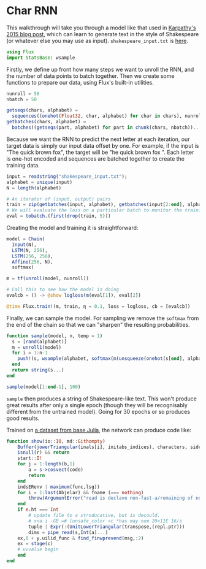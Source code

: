 # Char RNN

This walkthrough will take you through a model like that used in [Karpathy's 2015 blog post](http://karpathy.github.io/2015/05/21/rnn-effectiveness/), which can learn to generate text in the style of Shakespeare (or whatever else you may use as input). `shakespeare_input.txt` is [here](http://cs.stanford.edu/people/karpathy/char-rnn/shakespeare_input.txt).

```julia
using Flux
import StatsBase: wsample
```

Firstly, we define up front how many steps we want to unroll the RNN, and the number of data points to batch together. Then we create some functions to prepare our data, using Flux's built-in utilities.

```julia
nunroll = 50
nbatch = 50

getseqs(chars, alphabet) =
  sequences((onehot(Float32, char, alphabet) for char in chars), nunroll)
getbatches(chars, alphabet) =
  batches((getseqs(part, alphabet) for part in chunk(chars, nbatch))...)
```

Because we want the RNN to predict the next letter at each iteration, our target data is simply our input data offset by one. For example, if the input is "The quick brown fox", the target will be "he quick brown fox ". Each letter is one-hot encoded and sequences are batched together to create the training data.

```julia
input = readstring("shakespeare_input.txt");
alphabet = unique(input)
N = length(alphabet)

# An iterator of (input, output) pairs
train = zip(getbatches(input, alphabet), getbatches(input[2:end], alphabet))
# We will evaluate the loss on a particular batch to monitor the training.
eval = tobatch.(first(drop(train, 5)))
```

Creating the model and training it is straightforward:

```julia
model = Chain(
  Input(N),
  LSTM(N, 256),
  LSTM(256, 256),
  Affine(256, N),
  softmax)

m = tf(unroll(model, nunroll))

# Call this to see how the model is doing
evalcb = () -> @show logloss(m(eval[1]), eval[2])

@time Flux.train!(m, train, η = 0.1, loss = logloss, cb = [evalcb])

```

Finally, we can sample the model. For sampling we remove the `softmax` from the end of the chain so that we can "sharpen" the resulting probabilities.

```julia
function sample(model, n, temp = 1)
  s = [rand(alphabet)]
  m = unroll1(model)
  for i = 1:n-1
    push!(s, wsample(alphabet, softmax(m(unsqueeze(onehot(s[end], alphabet)))./temp)[1,:]))
  end
  return string(s...)
end

sample(model[1:end-1], 100)
```

`sample` then produces a string of Shakespeare-like text. This won't produce great results after only a single epoch (though they will be recognisably different from the untrained model). Going for 30 epochs or so produces good results.

Trained on [a dataset from base Julia](https://gist.githubusercontent.com/MikeInnes/c2d11b57a58d7f2466b8013b88df1f1c/raw/4423f7cb07c71c80bd6458bb94f7bf5338403284/julia.jl), the network can produce code like:

```julia
function show(io::IO, md::Githompty)
    Buffer(jowerTriangular(inals[i], initabs_indices), characters, side, nextfloat(typeof(x)))
    isnull(r) && return
    start::I!
    for j = 1:length(b,1)
        a = s->cosvect(code)
        return
    end
    indsERenv | maximum(func,lsg))
    for i = 1:last(Abjelar) && fname (=== nothing)
        throw(ArgumentError("read is declave non-fast-a/remaining of not descride method names"))
    end
    if e.ht === Int
        # update file to a stroducative, but is decould.
        # xna i -GB =# [unsafe_color <c *has may num 20<11E 16/s
        tuple | Expr(:(UnitLowerTriangular(transpose,(repl.ptr)))
        dims = pipe_read(s,Int(a)...)
    ex,0 + y.uilid_func & find_finwprevend(msg,:2)
    ex = stage(c)
    # uvvalue begin
    end
end
```
